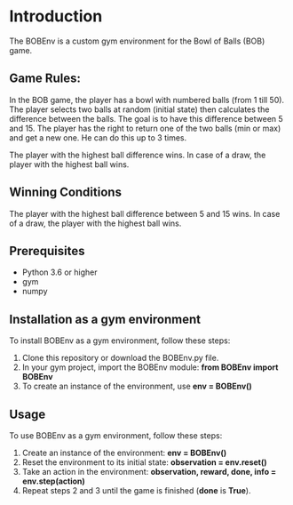 # Introduction
The BOBEnv is a custom gym environment for the Bowl of Balls (BOB) game.

## Game Rules:
In the BOB game, the player has a bowl with numbered balls (from 1 till 50). The player selects two balls at random (initial state) then calculates the difference between the balls. The goal is to have this difference between 5 and 15. The player has the right to return one of the two balls (min or max) and get a new one. He can do this up to 3 times.

The player with the highest ball difference wins. In case of a draw, the player with the highest ball wins.

##  Winning Conditions
The player with the highest ball difference between 5 and 15 wins. In case of a draw, the player with the highest ball wins.

##  Prerequisites
* Python 3.6 or higher
* gym
* numpy

##  Installation as a gym environment

To install BOBEnv as a gym environment, follow these steps:

1. Clone this repository or download the BOBEnv.py file.
2. In your gym project, import the BOBEnv module: __from BOBEnv import BOBEnv__
3. To create an instance of the environment, use __env = BOBEnv()__

##  Usage

To use BOBEnv as a gym environment, follow these steps:

1. Create an instance of the environment: __env = BOBEnv()__
2. Reset the environment to its initial state: __observation = env.reset()__
3. Take an action in the environment: __observation, reward, done, info = env.step(action)__
4. Repeat steps 2 and 3 until the game is finished (__done__ is __True__).